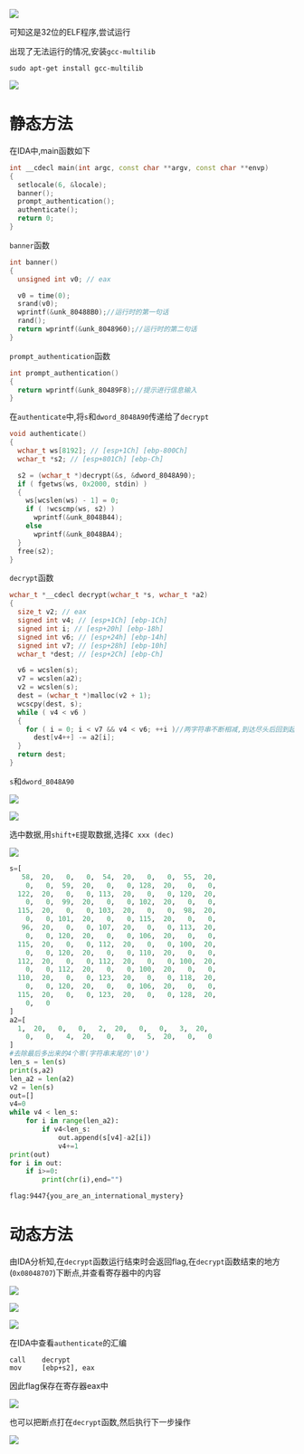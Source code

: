 ![](preview.png)

可知这是32位的ELF程序,尝试运行

出现了无法运行的情况,安装`gcc-multilib`

`sudo apt-get install gcc-multilib`

![](run.png)

# 静态方法

在IDA中,main函数如下

```cpp
int __cdecl main(int argc, const char **argv, const char **envp)
{
  setlocale(6, &locale);
  banner();
  prompt_authentication();
  authenticate();
  return 0;
}
```

`banner`函数

```cpp
int banner()
{
  unsigned int v0; // eax

  v0 = time(0);
  srand(v0);
  wprintf(&unk_80488B0);//运行时的第一句话
  rand();
  return wprintf(&unk_8048960);//运行时的第二句话
}
```

`prompt_authentication`函数

```cpp
int prompt_authentication()
{
  return wprintf(&unk_80489F8);//提示进行信息输入
}
```

在`authenticate`中,将`s`和`dword_8048A90`传递给了`decrypt`

```cpp
void authenticate()
{
  wchar_t ws[8192]; // [esp+1Ch] [ebp-800Ch]
  wchar_t *s2; // [esp+801Ch] [ebp-Ch]

  s2 = (wchar_t *)decrypt(&s, &dword_8048A90);
  if ( fgetws(ws, 0x2000, stdin) )
  {
    ws[wcslen(ws) - 1] = 0;
    if ( !wcscmp(ws, s2) )
      wprintf(&unk_8048B44);
    else
      wprintf(&unk_8048BA4);
  }
  free(s2);
}
```

`decrypt`函数

```cpp
wchar_t *__cdecl decrypt(wchar_t *s, wchar_t *a2)
{
  size_t v2; // eax
  signed int v4; // [esp+1Ch] [ebp-1Ch]
  signed int i; // [esp+20h] [ebp-18h]
  signed int v6; // [esp+24h] [ebp-14h]
  signed int v7; // [esp+28h] [ebp-10h]
  wchar_t *dest; // [esp+2Ch] [ebp-Ch]

  v6 = wcslen(s);
  v7 = wcslen(a2);
  v2 = wcslen(s);
  dest = (wchar_t *)malloc(v2 + 1);
  wcscpy(dest, s);
  while ( v4 < v6 )
  {
    for ( i = 0; i < v7 && v4 < v6; ++i )//两字符串不断相减,到达尽头后回到起点继续相减,减出来的结果就是flag
      dest[v4++] -= a2[i];
  }
  return dest;
}
```

`s`和`dword_8048A90`

![](s.png)

![](8048A90.png)

选中数据,用`shift+E`提取数据,选择`C xxx (dec)`

![](shift+e.png)

```py
s=[
   58,  20,   0,   0,  54,  20,   0,   0,  55,  20, 
    0,   0,  59,  20,   0,   0, 128,  20,   0,   0, 
  122,  20,   0,   0, 113,  20,   0,   0, 120,  20, 
    0,   0,  99,  20,   0,   0, 102,  20,   0,   0, 
  115,  20,   0,   0, 103,  20,   0,   0,  98,  20, 
    0,   0, 101,  20,   0,   0, 115,  20,   0,   0, 
   96,  20,   0,   0, 107,  20,   0,   0, 113,  20, 
    0,   0, 120,  20,   0,   0, 106,  20,   0,   0, 
  115,  20,   0,   0, 112,  20,   0,   0, 100,  20, 
    0,   0, 120,  20,   0,   0, 110,  20,   0,   0, 
  112,  20,   0,   0, 112,  20,   0,   0, 100,  20, 
    0,   0, 112,  20,   0,   0, 100,  20,   0,   0, 
  110,  20,   0,   0, 123,  20,   0,   0, 118,  20, 
    0,   0, 120,  20,   0,   0, 106,  20,   0,   0, 
  115,  20,   0,   0, 123,  20,   0,   0, 128,  20, 
    0,   0
]
a2=[
  1,  20,   0,   0,   2,  20,   0,   0,   3,  20, 
    0,   0,   4,  20,   0,   0,   5,  20,   0,   0
]
#去除最后多出来的4个零(字符串末尾的'\0')
len_s = len(s)
print(s,a2)
len_a2 = len(a2)
v2 = len(s)
out=[]
v4=0
while v4 < len_s:
    for i in range(len_a2):
        if v4<len_s:
            out.append(s[v4]-a2[i])
            v4+=1
print(out)
for i in out:
    if i>=0:
        print(chr(i),end="")
```

`flag:9447{you_are_an_international_mystery}`

# 动态方法

由IDA分析知,在`decrypt`函数运行结束时会返回flag,在`decrypt`函数结束的地方(`0x08048707`)下断点,并查看寄存器中的内容

![](end.png)

![](break.png)

![](reg_info.png)

在IDA中查看`authenticate`的汇编

```
call    decrypt
mov     [ebp+s2], eax
```

因此flag保存在寄存器eax中

![](flag.png)

也可以把断点打在`decrypt`函数,然后执行下一步操作

![](break2.png)